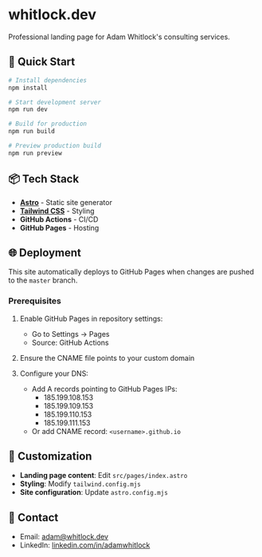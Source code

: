 # whitlock.dev

Professional landing page for Adam Whitlock's consulting services.

## 🚀 Quick Start

```bash
# Install dependencies
npm install

# Start development server
npm run dev

# Build for production
npm run build

# Preview production build
npm run preview
```

## 📦 Tech Stack

- **[Astro](https://astro.build)** - Static site generator
- **[Tailwind CSS](https://tailwindcss.com)** - Styling
- **GitHub Actions** - CI/CD
- **GitHub Pages** - Hosting

## 🌐 Deployment

This site automatically deploys to GitHub Pages when changes are pushed to the `master` branch.

### Prerequisites

1. Enable GitHub Pages in repository settings:
   - Go to Settings → Pages
   - Source: GitHub Actions
   
2. Ensure the CNAME file points to your custom domain

3. Configure your DNS:
   - Add A records pointing to GitHub Pages IPs:
     - 185.199.108.153
     - 185.199.109.153
     - 185.199.110.153
     - 185.199.111.153
   - Or add CNAME record: `<username>.github.io`

## 📝 Customization

- **Landing page content**: Edit `src/pages/index.astro`
- **Styling**: Modify `tailwind.config.mjs`
- **Site configuration**: Update `astro.config.mjs`

## 📧 Contact

- Email: adam@whitlock.dev
- LinkedIn: [linkedin.com/in/adamwhitlock](https://linkedin.com/in/adamwhitlock)


